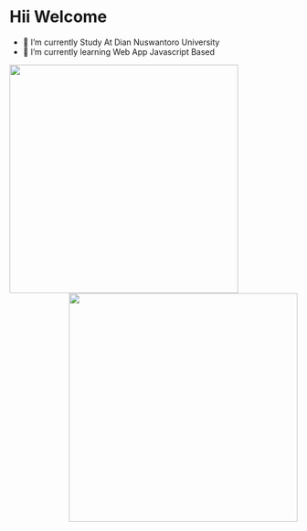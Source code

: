 # Hii Welcome

- 🔭 I’m currently Study At Dian Nuswantoro University
- 🌱 I’m currently learning Web App Javascript Based
<!-- - 🌟 I’m currently build SemarFood App, just like gofood but different1 -->

<!-- <div align = "center">

[<img src="https://img.shields.io/badge/Dimas%Seto-6fa5d1?&style=for-the-badge&logo=facebook&logoColor=white"/>](https://www.facebook.com/albirrkarim/)
[<img src="https://img.shields.io/badge/portfolio-web-%23.svg?&style=for-the-badge&logo=&logoColor=white%22"/>](https://albirrkarim.github.io/)
[<img src="https://img.shields.io/badge/linkedin-%230077B5.svg?&style=for-the-badge&logo=linkedin&logoColor=white"/>](https://www.linkedin.com/in/albirrkarim)

</div> -->

<div>
  <img align="left" width="400" class='maximal' src="https://github-readme-stats.vercel.app/api?username=shironim&show_icons=true&hide_border=false&line_height=30&icon_color=1b93c9&show_owner=true&count_private=true&hide=contribs,prs"/>
  
 <img align="right" width="400" src="https://github-readme-stats.vercel.app/api/top-langs/?username=shironim&hide=c%23&layout=compact&line_height=30)](https://github.com/shironim/github-readme-stats)"/>
  
</div>


